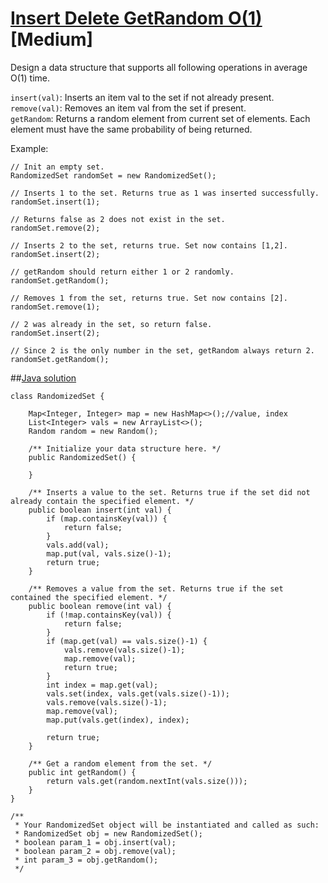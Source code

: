 # [Insert Delete GetRandom O(1)](https://leetcode.com/problems/insert-delete-getrandom-o1/description/) [Medium]
Design a data structure that supports all following operations in average O(1) time.

`insert(val)`: Inserts an item val to the set if not already present.  
`remove(val)`: Removes an item val from the set if present.  
`getRandom`: Returns a random element from current set of elements. Each element must have the same probability of being returned.

Example:
```
// Init an empty set.
RandomizedSet randomSet = new RandomizedSet();

// Inserts 1 to the set. Returns true as 1 was inserted successfully.
randomSet.insert(1);

// Returns false as 2 does not exist in the set.
randomSet.remove(2);

// Inserts 2 to the set, returns true. Set now contains [1,2].
randomSet.insert(2);

// getRandom should return either 1 or 2 randomly.
randomSet.getRandom();

// Removes 1 from the set, returns true. Set now contains [2].
randomSet.remove(1);

// 2 was already in the set, so return false.
randomSet.insert(2);

// Since 2 is the only number in the set, getRandom always return 2.
randomSet.getRandom();
```

##[Java solution](https://leetcode.com/submissions/detail/145856984/) 
```
class RandomizedSet {

    Map<Integer, Integer> map = new HashMap<>();//value, index
    List<Integer> vals = new ArrayList<>();
    Random random = new Random();
    
    /** Initialize your data structure here. */
    public RandomizedSet() {
        
    }
    
    /** Inserts a value to the set. Returns true if the set did not already contain the specified element. */
    public boolean insert(int val) {
        if (map.containsKey(val)) {
            return false;
        }
        vals.add(val);
        map.put(val, vals.size()-1);
        return true;
    }
    
    /** Removes a value from the set. Returns true if the set contained the specified element. */
    public boolean remove(int val) {
        if (!map.containsKey(val)) {
            return false;
        }
        if (map.get(val) == vals.size()-1) {
            vals.remove(vals.size()-1);
            map.remove(val);
            return true;
        }
        int index = map.get(val);
        vals.set(index, vals.get(vals.size()-1));
        vals.remove(vals.size()-1);
        map.remove(val);
        map.put(vals.get(index), index);
        
        return true;
    }
    
    /** Get a random element from the set. */
    public int getRandom() {
        return vals.get(random.nextInt(vals.size()));
    }
}

/**
 * Your RandomizedSet object will be instantiated and called as such:
 * RandomizedSet obj = new RandomizedSet();
 * boolean param_1 = obj.insert(val);
 * boolean param_2 = obj.remove(val);
 * int param_3 = obj.getRandom();
 */
```
